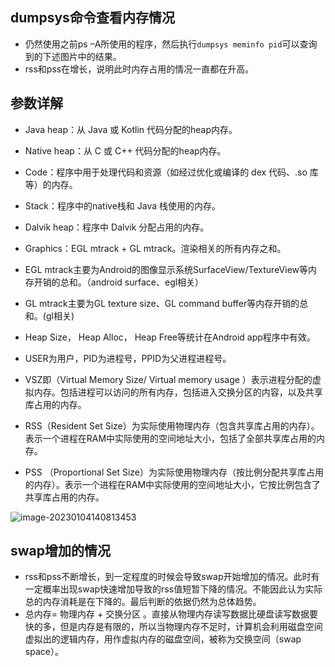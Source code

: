 ## dumpsys命令查看内存情况

- 仍然使用之前ps –A所使用的程序，然后执行`dumpsys meminfo pid`可以查询到的下述图片中的结果。
- rss和pss在增长，说明此时内存占用的情况一直都在升高。

## 参数详解

- Java heap：从 Java 或 Kotlin 代码分配的heap内存。
- Native heap：从 C 或 C++ 代码分配的heap内存。
- Code：程序中用于处理代码和资源（如经过优化或编译的 dex 代码、.so 库等）的内存。
- Stack：程序中的native栈和 Java 栈使用的内存。
- Dalvik heap：程序中 Dalvik 分配占用的内存。
- Graphics：EGL mtrack + GL mtrack。渲染相关的所有内存之和。
- EGL mtrack主要为Android的图像显示系统SurfaceView/TextureView等内存开销的总和。（android surface、egl相关）
- GL mtrack主要为GL texture size、GL command buffer等内存开销的总和。(gl相关)
- Heap Size， Heap Alloc， Heap Free等统计在Android app程序中有效。



- USER为用户，PID为进程号，PPID为父进程进程号。
- VSZ即（Virtual Memory Size/ Virtual memory usage ）表示进程分配的虚拟内存。包括进程可以访问的所有内存，包括进入交换分区的内容，以及共享库占用的内存。
- RSS（Resident Set Size）为实际使用物理内存（包含共享库占用的内存）。表示一个进程在RAM中实际使用的空间地址大小，包括了全部共享库占用的内存。
- PSS （Proportional Set Size）为实际使用物理内存（按比例分配共享库占用的内存）。表示一个进程在RAM中实际使用的空间地址大小，它按比例包含了共享库占用的内存。

![image-20230104140813453](https://hanbabang-1311741789.cos.ap-chengdu.myqcloud.com/Pics/image-20230104140813453.png)

## swap增加的情况

- rss和pss不断增长，到一定程度的时候会导致swap开始增加的情况。此时有一定概率出现swap快速增加导致的rss值短暂下降的情况。不能因此认为实际总的内存消耗是在下降的。最后判断的依据仍然为总体趋势。
- 总内存= 物理内存 + 交换分区 。直接从物理内存读写数据比硬盘读写数据要快的多，但是内存是有限的，所以当物理内存不足时，计算机会利用磁盘空间虚拟出的逻辑内存，用作虚拟内存的磁盘空间，被称为交换空间（swap space）。